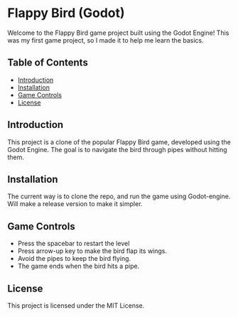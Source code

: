 # Flappy Bird (Godot)

Welcome to the Flappy Bird game project built using the Godot Engine! This was my first game project, so I made it to help me learn the basics.

## Table of Contents

- [Introduction](#introduction)
- [Installation](#installation)
- [Game Controls](#game-controls)
- [License](#license)

## Introduction

This project is a clone of the popular Flappy Bird game, developed using the Godot Engine. The goal is to navigate the bird through pipes without hitting them.

## Installation

The current way is to clone the repo, and run the game using Godot-engine. Will make a release version to make it simpler.

## Game Controls

- Press the spacebar to restart the level
- Press arrow-up key to make the bird flap its wings.
- Avoid the pipes to keep the bird flying.
- The game ends when the bird hits a pipe.

## License

This project is licensed under the MIT License.
